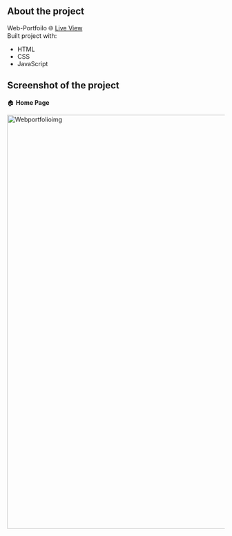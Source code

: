## __About the project__  
Web-Portfoilo
🌐 [Live View](https://elijahlekomo.netlify.app/)   
Built project with:   
 - HTML
 - CSS
 - JavaScript
## Screenshot of the project     
🏠 __Home Page__    


<img width="960" alt="Webportfolioimg" src="https://github.com/Elijahlekomo/Web-Portfolio/assets/111081188/22259a5f-c1f0-4dda-a370-5d93ab8050a8">



